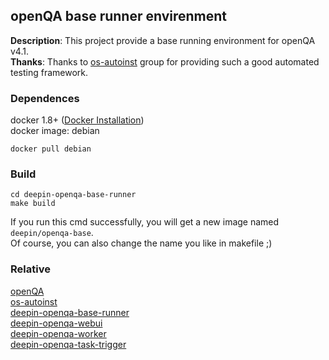 
## openQA base runner envirenment
**Description**: This project provide a base running environment for openQA v4.1.  
**Thanks**: Thanks to [os-autoinst](https://github.com/os-autoinst) group for providing such a good automated testing framework.


### Dependences
docker 1.8+ ([Docker Installation](http://docs.docker.com/engine/installation/))  
docker image: debian
```shell
docker pull debian
```

### Build
```shell
cd deepin-openqa-base-runner
make build
```
If you run this cmd successfully, you will get a new image named `deepin/openqa-base`.  
Of course, you can also change the name you like in makefile ;)

### Relative
[openQA](https://github.com/os-autoinst/openQA)  
[os-autoinst](https://github.com/os-autoinst/os-autoinst)  
[deepin-openqa-base-runner](https://github.com/qiujieqiong/deepin-openqa-base-runner)  
[deepin-openqa-webui](https://github.com/qiujieqiong/deepin-openqa-webui)  
[deepin-openqa-worker](https://github.com/qiujieqiong/deepin-openqa-worker)  
[deepin-openqa-task-trigger](https://github.com/choldrim/deepin-openqa-task-trigger)  
